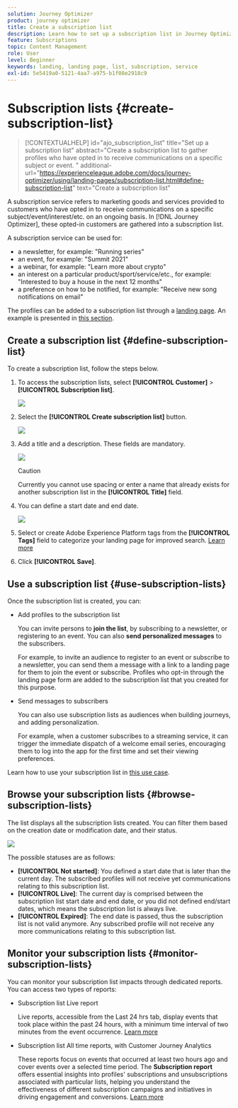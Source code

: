 ```yaml
---
solution: Journey Optimizer
product: journey optimizer
title: Create a subscription list
description: Learn how to set up a subscription list in Journey Optimizer
feature: Subscriptions
topic: Content Management
role: User
level: Beginner
keywords: landing, landing page, list, subscription, service
exl-id: 5e5419a0-5121-4aa7-a975-b1f08e2918c9
---
```

# Subscription lists {#create-subscription-list}

>[!CONTEXTUALHELP]
>id="ajo_subscription_list"
>title="Set up a subscription list"
>abstract="Create a subscription list to gather profiles who have opted in to receive communications on a specific subject or event. "
>additional-url="https://experienceleague.adobe.com/docs/journey-optimizer/using/landing-pages/subscription-list.html#define-subscription-list" text="Create a subscription list"

A subscription service refers to marketing goods and services provided to customers who have opted in to receive communications on a specific subject/event/interest/etc. on an ongoing basis. In [!DNL Journey Optimizer], these opted-in customers are gathered into a subscription list.

A subscription service can be used for:

* a newsletter, for example: "Running series"
* an event, for example: "Summit 2021"
* a webinar, for example: "Learn more about crypto"
* an interest on a particular product/sport/service/etc., for example: "Interested to buy a house in the next 12 months"
* a preference on how to be notified, for example: "Receive new song notifications on email"

The profiles can be added to a subscription list through a [landing page](create-lp.md). An example is presented in [this section](lp-use-cases.md#subscription-to-a-service).

## Create a subscription list {#define-subscription-list}

To create a subscription list, follow the steps below.

1. To access the subscription lists, select **[!UICONTROL Customer]** > **[!UICONTROL Subscription list]**.

    ![](assets/lp_subscription-lists.png)

1. Select the **[!UICONTROL Create subscription list]** button.

    ![](assets/lp_create-subscription-list.png)

1. Add a title and a description. These fields are mandatory.

    ![](assets/lp_subscription-list-name.png)

    >[!CAUTION]
    >
    >Currently you cannot use spacing or enter a name that already exists for another subscription list in the **[!UICONTROL Title]** field.

1. You can define a start date and end date.

    ![](assets/lp_subscription-list-dates.png)

1. Select or create Adobe Experience Platform tags from the **[!UICONTROL Tags]** field to categorize your landing page for improved search. [Learn more](../start/search-filter-categorize.md#tags)

1. Click **[!UICONTROL Save]**.

## Use a subscription list {#use-subscription-lists}

 Once the subscription list is created, you can:

* Add profiles to the subscription list

   You can invite persons to **join the list**, by subscribing to a newsletter, or registering to an event. You can also **send personalized messages** to the subscribers.

    For example, to invite an audience to register to an event or subscribe to a newsletter, you can send them a message with a link to a landing page for them to join the event or subscribe. Profiles who opt-in through the landing page form are added to the subscription list that you created for this purpose. 

* Send messages to subscribers

    You can also use subscription lists as audiences when building journeys, and adding personalization.

    For example, when a customer subscribes to a streaming service, it can trigger the immediate dispatch of a welcome email series, encouraging them to log into the app for the first time and set their viewing preferences. 

Learn how to use your subscription list in [this use case](lp-use-cases.md#subscription-to-a-service).


## Browse your subscription lists {#browse-subscription-lists}

The list displays all the subscription lists created. You can filter them based on the creation date or modification date, and their status.

![](assets/lp_subscription-filters.png)

The possible statuses are as follows:

* **[!UICONTROL Not started]**: You defined a start date that is later than the current day. The subscribed profiles will not receive yet communications relating to this subscription list.
* **[!UICONTROL Live]**: The current day is comprised between the subscription list start date and end date, or you did not defined end/start dates, which means the subscription list is always live.
* **[!UICONTROL Expired]**: The end date is passed, thus the subscription list is not valid anymore. Any subscribed profile will not receive any more communications relating to this subscription list.


## Monitor your subscription lists {#monitor-subscription-lists}

You can monitor your subscription list impacts through dedicated reports. You can access two types of reports:

* Subscription list Live report 

    Live reports, accessible from the Last 24 hrs tab, display events that took place within the past 24 hours, with a minimum time interval of two minutes from the event occurrence. [Learn more](../reports/subscription-report-live.md)

* Subscription list All time reports, with Customer Journey Analytics

    These reports focus on events that occurred at least two hours ago and cover events over a selected time period. The **Subscription report** offers essential insights into profiles' subscriptions and unsubscriptions associated with particular lists, helping you understand the effectiveness of different subscription campaigns and initiatives in driving engagement and conversions. [Learn more](../reports/subscription-report-global-cja.md)
